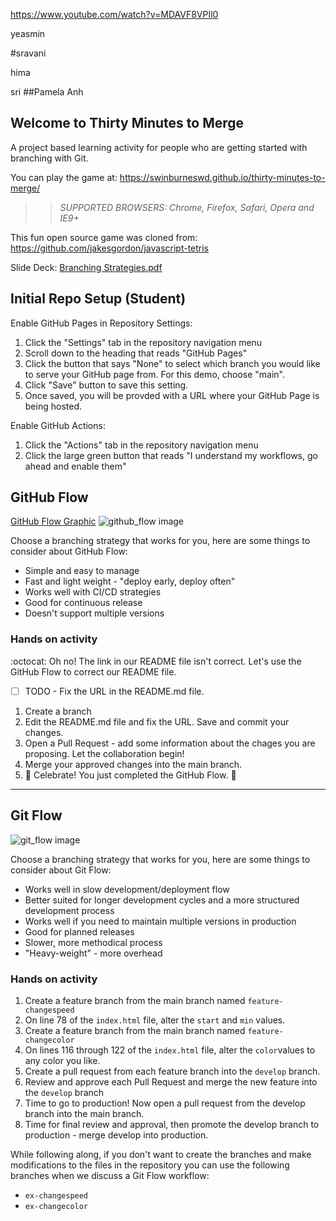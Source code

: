 https://www.youtube.com/watch?v=MDAVF8VPIl0

yeasmin


#sravani

hima

sri
##Pamela
Anh

## Welcome to Thirty Minutes to Merge

A project based learning activity for people who are getting started with branching with Git.

You can play the game at: https://swinburneswd.github.io/thirty-minutes-to-merge/

>> _*SUPPORTED BROWSERS*: Chrome, Firefox, Safari, Opera and IE9+_

This fun open source game was cloned from: https://github.com/jakesgordon/javascript-tetris

Slide Deck: [Branching Strategies.pdf](https://github.com/githubschool/thirty-minutes-to-merge/files/6069357/Branching.Strategies.pdf)


## Initial Repo Setup (Student)
Enable GitHub Pages in Repository Settings:
1. Click the "Settings" tab in the repository navigation menu
1. Scroll down to the heading that reads "GitHub Pages"
1. Click the button that says "None" to select which branch you would like to serve your GitHub page from.  For this demo, choose "main".
1. Click "Save" button to save this setting.
1. Once saved, you will be provded with a URL where your GitHub Page is being hosted.

Enable GitHub Actions:
1. Click the "Actions" tab in the repository navigation menu
1. Click the large green button that reads "I understand my workflows, go ahead and enable them"

## GitHub Flow
[GitHub Flow Graphic](https://guides.github.com/introduction/flow/)
![github_flow image](https://github.com/githubschool/thirty-minutes-to-merge/blob/main/github_flow.png)

Choose a branching strategy that works for you, here are some things to consider about GitHub Flow:
- Simple and easy to manage
- Fast and light weight - "deploy early, deploy often"
- Works well with CI/CD strategies
- Good for continuous release 
- Doesn't support multiple versions

### Hands on activity
:octocat: Oh no! The link in our README file isn't correct. Let's use the GitHub Flow to correct our README file.
- [ ] TODO - Fix the URL in the README.md file.
1. Create a branch
1. Edit the README.md file and fix the URL. Save and commit your changes.
1. Open a Pull Request - add some information about the chages you are proposing. Let the collaboration begin!
1. Merge your approved changes into the main branch.
1. :tada: Celebrate! You just completed the GitHub Flow. :tada:

---

## Git Flow
![git_flow image](https://github.com/githubschool/thirty-minutes-to-merge/blob/main/gitflow_1.png)

Choose a branching strategy that works for you, here are some things to consider about Git Flow:
- Works well in slow development/deployment flow
- Better suited for longer development cycles and a more structured development process
- Works well if you need to maintain multiple versions in production
- Good for planned releases
- Slower, more methodical process
- "Heavy-weight" - more overhead


### Hands on activity
1. Create a feature branch from the main branch named `feature-changespeed`
1. On line 78 of the `index.html` file, alter the `start` and `min` values.
1. Create a feature branch from the main branch named `feature-changecolor`
1. On lines 116 through 122 of the `index.html` file, alter the `color`values to any color you like.
1. Create a pull request from each feature branch into the `develop` branch.
1. Review and approve each Pull Request and merge the new feature into the `develop` branch
1. Time to go to production! Now open a pull request from the develop branch into the main branch.
1. Time for final review and approval, then promote the develop branch to production - merge develop into production.

While following along, if you don't want to create the branches and make modifications to the files in the repository you can use the following branches when we discuss a Git Flow workflow:

- `ex-changespeed`
- `ex-changecolor`
